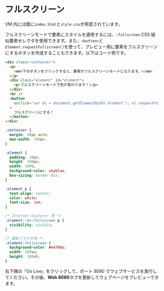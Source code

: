 # フルスクリーン

VM 内には既に`index.html`と`style.css`が用意されています。

フルスクリーンモードで要素にスタイルを適用するには、`:fullscreen` CSS 疑似要素セレクタを使用できます。また、`<button>`と`Element.requestFullscreen()`を使って、プレビュー用に要素をフルスクリーンにするボタンを作成することもできます。以下はコード例です。

```html
<div class="container">
  <p>
    <em>下のボタンをクリックすると、要素がフルスクリーンモードになります。</em>
  </p>
  <div class="element" id="element">
    <p>フルスクリーンモードで色が変わります！</p>
  </div>
  <br />
  <button
    onclick="var el = document.getElementById('element'); el.requestFullscreen();"
  >
    フルスクリーンにする！
  </button>
</div>
```

```css
.container {
  margin: 40px auto;
  max-width: 700px;
}

.element {
  padding: 20px;
  height: 300px;
  width: 100%;
  background-color: skyblue;
  box-sizing: border-box;
}

.element p {
  text-align: center;
  color: white;
  font-size: 3em;
}

/* Internet Explorer 用 */
.element:-ms-fullscreen p {
  visibility: visible;
}

/* 最新ブラウザ用 */
.element:fullscreen {
  background-color: #e4708a;
  width: 100vw;
  height: 100vh;
}
```

右下隅の「Go Live」をクリックして、ポート 8080 でウェブサービスを実行してください。その後、**Web 8080**タブを更新してウェブページをプレビューできます。
